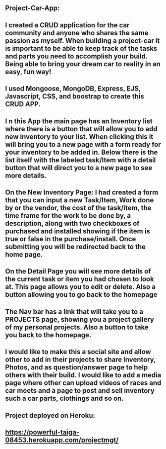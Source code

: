 ## Project-Car-App:

## I created a CRUD application for the car community and anyone who shares the same passion as myself. When building a project-car it is important to be able to keep track of the tasks and parts you need to accomplish your build. Being able to bring your dream car to reality in an easy, fun way!

## I used Mongoose, MongoDB, Express, EJS, Javascript, CSS, and boostrap to create this CRUD APP.

## I n this App the main page has an Inventory list where there is a button that will allow you to add new inventory to your list. When clicking this it will bring you to a new page with a form ready for your inventory to be added in. Below there is the list itself with the labeled task/Item with a detail button that will direct you to a new page to see more details.

## On the New Inventory Page: I had created a form that you can input a new Task/Item, Work done by or the vendor, the cost of the task/item, the time frame for the work to be done by, a description, along with two checkboxes of purchased and installed showing if the item is true or false in the purchase/install. Once submitting you will be redirected back to the home page.

## On the Detail Page you will see more details of the current task or item you had chosen to look at. This page allows you to edit or delete. Also a button allowing you to go back to the homepage

## The Nav bar has a link that will take you to a PROJECTS page, showing you a project gallery of my personal projects. Also a button to take you back to the  homepage.

## I would like to make this a social site and allow other to add in their projects to share Inventory, Photos, and as question/answer page to help others with their build. I would like to add a media page where other can upload videos of races and car meets and a page to post and sell inventory such a car parts, clothings and so on.


## Project deployed on Heroku:

## https://powerful-taiga-08453.herokuapp.com/projectmgt/
